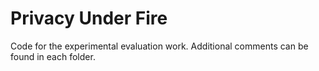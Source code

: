# Privacy Under Fire

Code for the experimental evaluation work. Additional comments can be found in each folder. 
